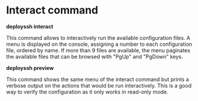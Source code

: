 # Interact command

**deployssh interact**

This command allows to interactively run the available configuration files.
A menu is displayed on the console, assigning a number to each  configuration file, ordered by name.
If more than 9 files are available, the menu paginates the available files that can be browsed with "PgUp" and "PgDown" keys.


**deployssh preview**

This command shows the same menu of the interact command but prints a verbose output on the actions that would be run interactively.
This is a good way to verify the configuration as it only works in read-only mode.